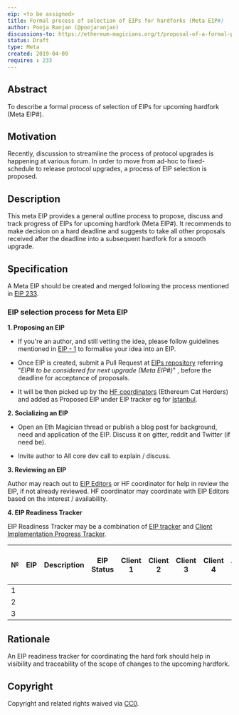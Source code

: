 ```yaml
---
eip: <to be assigned>
title: Formal process of selection of EIPs for hardforks (Meta EIP#) 
author: Pooja Ranjan (@poojaranjan)
discussions-to: https://ethereum-magicians.org/t/proposal-of-a-formal-process-of-selection-of-eips-for-hardforks-meta-eip/3115
status: Draft
type: Meta 
created: 2019-04-09
requires : 233
---
```



## Abstract

To describe a formal process of selection of EIPs for upcoming hardfork (Meta EIP#).


## Motivation
    
Recently, discussion to streamline the process of protocol upgrades is happening at various forum. In order to move from ad-hoc to fixed-schedule to release protocol upgrades, a process of EIP selection is proposed. 

## Description

This meta EIP provides a general outline process to propose, discuss and track progress of EIPs for upcoming hardfork (Meta EIP#). It recommends to make decision on a hard deadline and suggests to take all other proposals received after the deadline into a subsequent hardfork for a smooth upgrade.

## Specification

A Meta EIP should be created and merged following the process mentioned in [EIP 233](https://github.com/ethereum/EIPs/blob/master/EIPS/eip-233.md).

###  EIP selection process for Meta EIP

**1.  Proposing an EIP**

* If you're an author, and still vetting the idea, please follow guidelines mentioned in [EIP - 1](https://github.com/ethereum/EIPs/blob/master/EIPS/eip-1.md#eip-work-flow) to formalise your idea into an EIP.

* Once EIP is created, submit  a Pull Request at [EIPs repository](https://github.com/ethereum/EIPs/pulls) referring "*EIP# to be considered for next upgrade (Meta EIP#)*" , before the deadline for acceptance of proposals.

* It will be then picked up by the [HF coordinators](https://github.com/ethereum-cat-herders/PM/tree/master/Hard%20Fork%20Planning%20and%20Coordination) (Ethereum Cat Herders) and added as Proposed EIP under EIP tracker eg for [Istanbul](https://github.com/ethereum-cat-herders/PM/blob/master/Hard%20Fork%20Planning%20and%20Coordination/IstanbulHFEIPs.md).

**2. Socializing an EIP**

* Open an Eth Magician thread or publish a blog post for background, need and application of the EIP. Discuss it on  gitter, reddit and Twitter (if need be).

* Invite author to All core dev call to explain / discuss.


**3. Reviewing an EIP**

Author may reach out to [EIP Editors](https://github.com/ethereum/EIPs/blob/master/EIPS/eip-1.md#eip-editors) or HF coordinator for help in review the EIP, if not already reviewed. HF coordinator may coordinate with EIP Editors based on the interest / availability.

**4. EIP Readiness Tracker**

EIP Readiness Tracker may be a combination of [EIP tracker](https://github.com/ethereum-cat-herders/PM/blob/master/Hard%20Fork%20Planning%20and%20Coordination/IstanbulHFEIPs.md) and [Client Implementation Progress Tracker](https://github.com/ethereum/pm/wiki/Constantinople-Progress-Tracker). 

| № | EIP  | Description |EIP Status | Client 1| Client 2| Client 3| Client 4 | Testnet | Include in HF / Meta EIP# 
|---| -----|-------------|-----------| ------- | ------- | --------| -------- | --------| ----------------------- |
| 1 |
| 2 |
| 3 |


## Rationale

An EIP readiness tracker for coordinating the hard fork should help in visibility and traceability of the scope of changes to the upcoming hardfork.

## Copyright

Copyright and related rights waived via [CC0](https://creativecommons.org/publicdomain/zero/1.0/).


